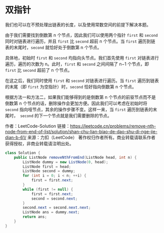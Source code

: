 # 双指针

我们也可以在不预处理出链表的长度，以及使用常数空间的前提下解决本题。

由于我们需要找到倒数第 n 个节点，因此我们可以使用两个指针 ``first`` 和 ``second`` 同时对链表进行遍历，并且 ``first`` 比 ``second`` 超前 n 个节点。当 ``first`` 遍历到链表的末尾时，``second`` 就恰好处于倒数第 n 个节点。

具体地，初始时 ``first`` 和  ``second`` 均指向头节点。我们首先使用 ``first`` 对链表进行遍历，遍历的次数为 n。此时，``first`` 和 ``second`` 之间间隔了  n−1 个节点，即 ``first`` 比 ``second`` 超前了 n 个节点。 

在这之后，我们同时使用 ``first`` 和 ``second`` 对链表进行遍历。当 ``first`` 遍历到链表的末尾（即 ``first`` 为空指针）时，``second`` 恰好指向倒数第 n 个节点。

根据方法一和方法二，如果我们能够得到的是倒数第 n 个节点的前驱节点而不是倒数第 n 个节点的话，删除操作会更加方便。因此我们可以考虑在初始时将 ``second`` 指向哑节点，其余的操作步骤不变。这样一来，当 ``first`` 遍历到链表的末尾时，`` second`` 的下一个节点就是我们需要删除的节点。

作者：LeetCode-Solution 链接：https://leetcode.cn/problems/remove-nth-node-from-end-of-list/solution/shan-chu-lian-biao-de-dao-shu-di-nge-jie-dian-b-61/ 来源：力扣（LeetCode） 著作权归作者所有。商业转载请联系作者获得授权，非商业转载请注明出处。

```java
class Solution {
    public ListNode removeNthFromEnd(ListNode head, int n) {
        ListNode dummy = new ListNode(0, head);
        ListNode first = head;
        ListNode second = dummy;
        for (int i = 0; i < n; ++i) {
            first = first.next;
        }
        while (first != null) {
            first = first.next;
            second = second.next;
        }
        second.next = second.next.next;
        ListNode ans = dummy.next;
        return ans;
    }
}
```

